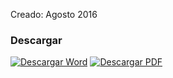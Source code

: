 
Creado: Agosto 2016

### Descargar

<a href="#"><img src="../imagenes/icono-word.png" alt="Descargar Word"></a> <a href="reglamento-complejo-ecologico-deportivo-linea-verde.pdf"><img src="../imagenes/icono-pdf.png" alt="Descargar PDF"></a>
